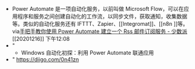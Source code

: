 - Power Automate 是一项自动化服务，以前叫做 Microsoft Flow，可以在应用程序和服务之间创建自动化的工作流，以同步文件，获取通知，收集数据等。类似的自动化服务还有 IFTTT、Zapier、[[Integromat]]、[[n8n ]]等。
via[手把手教你使用 Power Automate 建立一个 Rss 邮件订阅服务 - 少数派](https://sspai.com/post/60006)
[[20201216]] 下午12:08
- "
    - Windows 自动化初探：利用 Power Automate 联通应用
- " https://diigo.com/0n41zn
